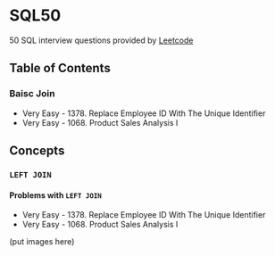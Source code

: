 # SQL50
50 SQL interview questions provided by [Leetcode](https://leetcode.com/)

## Table of Contents
### Baisc Join
* Very Easy - 1378. Replace Employee ID With The Unique Identifier
* Very Easy - 1068. Product Sales Analysis I

## Concepts
### `LEFT JOIN`
#### Problems with `LEFT JOIN`
* Very Easy - 1378. Replace Employee ID With The Unique Identifier
* Very Easy - 1068. Product Sales Analysis I

(put images here)

